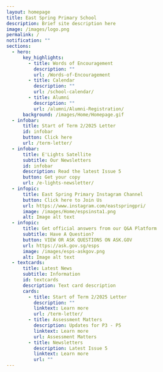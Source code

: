 ```yaml
---
layout: homepage
title: East Spring Primary School
description: Brief site description here
image: /images/logo.png
permalink: /
notification: ""
sections:
  - hero:
      key_highlights:
        - title: Words of Encouragement
          description: ""
          url: /Words-of-Encouragement
        - title: Calendar
          description: ""
          url: /school-calendar/
        - title: Alumni
          description: ""
          url: /alumni/Alumni-Registration/
      background: /images/Home/Homepage.gif
  - infobar:
      title: Start of Term 2/2025 Letter
      id: infobar
      button: Click here
      url: /term-letter/
  - infobar:
      title: E'Lights Satellite
      subtitle: Our Newsletters
      id: infobar
      description: Read the latest Issue 5
      button: Get your copy
      url: /e-lights-newsletter/
  - infopic:
      title: East Spring Primary Instagram Channel
      button: Click here to Join Us
      url: https://www.instagram.com/eastspringpri/
      image: /images/Home/espsinsta1.png
      alt: Image alt text
  - infopic:
      title: Get official answers from our Q&A Platform
      subtitle: Have A Question?
      button: VIEW OR ASK QUESTIONS ON ASK.GOV
      url: https://ask.gov.sg/esps
      image: /images/esps-askgov.png
      alt: Image alt text
  - textcards:
      title: Latest News
      subtitle: Information
      id: textcards
      description: Text card description
      cards:
        - title: Start of Term 2/2025 Letter
          description: ""
          linktext: Learn more
          url: /term-letter/
        - title: Assessment Matters
          description: Updates for P3 - P5
          linktext: Learn more
          url: Assessment Matters
        - title: Newsletters
          description: Latest Issue 5
          linktext: Learn more
          url: ""
---
```

